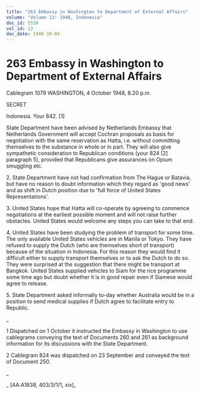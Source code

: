 ```yaml
---
title: "263 Embassy in Washington to Department of External Affairs"
volume: "Volume 13: 1948, Indonesia"
doc_id: 5530
vol_id: 13
doc_date: 1948-10-04
---
```


# 263 Embassy in Washington to Department of External Affairs

Cablegram 1079 WASHINGTON, 4 October 1948, 8.20 p.m.

SECRET

Indonesia. Your 842. [1]

State Department have been advised by Netherlands Embassy that Netherlands Government will accept Cochran proposals as basis for negotiation with the same reservation as Hatta, i.e. without committing themselves to the substance in whole or in part. They will also give sympathetic consideration to Republican conditions (your 824 [2] paragraph 5), provided that Republicans give assurances on Opium smuggling etc.

2\. State Department have not had confirmation from The Hague or Batavia, but have no reason to doubt information which they regard as 'good news' and as shift in Dutch position due to 'full force of United States Representations'.

3\. United States hope that Hatta will co-operate by agreeing to commence negotiations at the earliest possible moment and will not raise further obstacles. United States would welcome any steps you can take to that end.

4\. United States have been studying the problem of transport for some time. The only available United States vehicles are in Manila or Tokyo. They have refused to supply the Dutch (who are themselves short of transport) because of the situation in Indonesia. For this reason they would find it difficult either to supply transport themselves or to ask the Dutch to do so. They were surprised at the suggestion that there might be transport at Bangkok. United States supplied vehicles to Siam for the rice programme some time ago but doubt whether it is in good repair even if Siamese would agree to release.

5\. State Department asked informally to-day whether Australia would be in a position to send medical supplies if Dutch agree to facilitate entry to Republic.

_

1 Dispatched on 1 October it instructed the Embassy in Washington to use cablegrams conveying the text of Documents 260 and 261 as background information for its discussions with the State Department.

2 Cablegram 824 was dispatched on 23 September and conveyed the text of Document 250.

_

_ [AA:A1838, 403/3/1/1, xix]_
